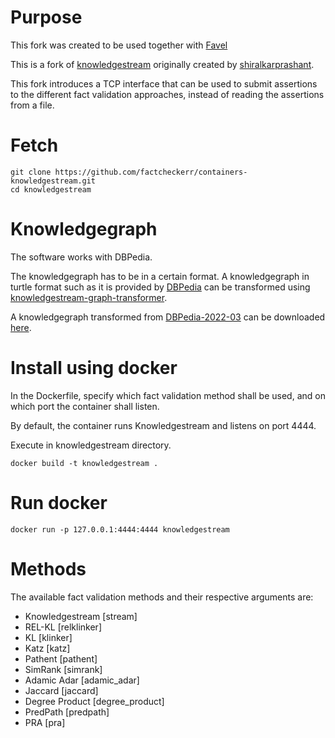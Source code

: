 # Purpose
This fork was created to be used together with [Favel](https://github.com/factcheckerr/favel)

This is a fork of [knowledgestream](https://github.com/shiralkarprashant/knowledgestream) originally created by [shiralkarprashant](https://github.com/shiralkarprashant).

This fork introduces a TCP interface that can be used to submit assertions to the different fact validation approaches, instead of reading the assertions from a file.

# Fetch
```
git clone https://github.com/factcheckerr/containers-knowledgestream.git
cd knowledgestream
```

# Knowledgegraph
The software works with DBPedia.

The knowledgegraph has to be in a certain format.
A knowledgegraph in turtle format such as it is provided by [DBPedia](https://databus.dbpedia.org/dbpedia/collections/dbpedia-snapshot-2022-03) can be transformed using [knowledgestream-graph-transformer](https://github.com/saschaTrippel/knowledgestream-graph-transformer).

A knowledgegraph transformed from [DBPedia-2022-03](https://databus.dbpedia.org/dbpedia/mappings/mappingbased-objects/2022.03.01/mappingbased-objects_lang=en.ttl.bz2) can be downloaded [here](https://uni-paderborn.sciebo.de/s/fR2O4m7wjWGM8Dh/download).

# Install using docker
In the Dockerfile, specify which fact validation method shall be used, and on which port the container shall listen.

By default, the container runs Knowledgestream and listens on port 4444.

Execute in knowledgestream directory.
```
docker build -t knowledgestream .
```

# Run docker
```
docker run -p 127.0.0.1:4444:4444 knowledgestream
```

# Methods
The available fact validation methods and their respective arguments are:

* Knowledgestream [stream]
* REL-KL [relklinker]
* KL [klinker]
* Katz [katz]
* Pathent [pathent]
* SimRank [simrank]
* Adamic Adar [adamic_adar]
* Jaccard [jaccard]
* Degree Product [degree_product]
* PredPath [predpath]
* PRA [pra]